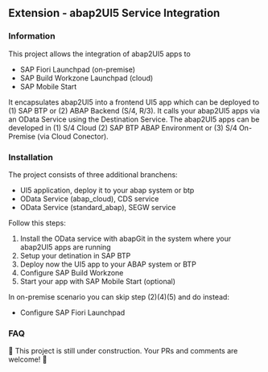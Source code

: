 ## Extension - abap2UI5 Service Integration
### Information
This project allows the integration of abap2UI5 apps to 
* SAP Fiori Launchpad (on-premise)
* SAP Build Workzone Launchpad (cloud)
* SAP Mobile Start
  
It encapsulates abap2UI5 into a frontend UI5 app which can be deployed to (1) SAP BTP or (2) ABAP Backend (S/4, R/3). It calls your abap2UI5 apps via an OData Service using the Destination Service. The abap2UI5 apps can be developed in (1) S/4 Cloud (2) SAP BTP ABAP Environment or (3) S/4 On-Premise (via Cloud Conector).

### Installation
The project consists of three additional branchens:
* UI5 application, deploy it to your abap system or btp
* OData Service (abap_cloud), CDS service
* OData Service (standard_abap), SEGW service

Follow this steps:
1. Install the OData service with abapGit in the system where your abap2UI5 apps are running
2. Setup your detination in SAP BTP
3. Deploy now the UI5 app to your ABAP system or BTP
4. Configure SAP Build Workzone
5. Start your app with SAP Mobile Start (optional)
   
In on-premise scenario you can skip step (2)(4)(5) and do instead:
* Configure SAP Fiori Launchpad

### FAQ
🚧 This project is still under construction. Your PRs and comments are welcome! 👷
